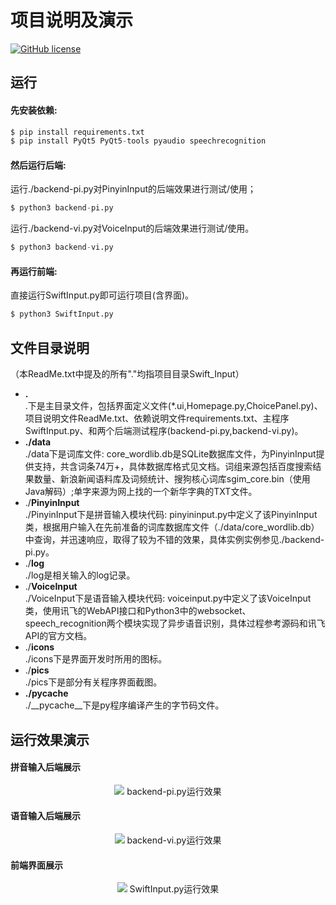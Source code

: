 # 项目说明及演示
[![GitHub license](https://img.shields.io/github/license/Naereen/StrapDown.js.svg)](https://github.com/Brutuski/Dotfiles/blob/master/LICENSE)
## 运行
#### 先安装依赖:
```python
$ pip install requirements.txt
$ pip install PyQt5 PyQt5-tools pyaudio speechrecognition
```
#### 然后运行后端:
运行./backend-pi.py对PinyinInput的后端效果进行测试/使用；
```python
$ python3 backend-pi.py
```
运行./backend-vi.py对VoiceInput的后端效果进行测试/使用。
```python
$ python3 backend-vi.py
```
#### 再运行前端:
直接运行SwiftInput.py即可运行项目(含界面)。
```python
$ python3 SwiftInput.py
```

## 文件目录说明
（本ReadMe.txt中提及的所有"."均指项目目录Swift_Input）
- **.**  
.下是主目录文件，包括界面定义文件(*.ui,Homepage.py,ChoicePanel.py)、项目说明文件ReadMe.txt、依赖说明文件requirements.txt、主程序SwiftInput.py、和两个后端测试程序(backend-pi.py,backend-vi.py)。
- **./data**  
./data下是词库文件: core_wordlib.db是SQLite数据库文件，为PinyinInput提供支持，共含词条74万+，具体数据库格式见文档。词组来源包括百度搜索结果数量、新浪新闻语料库及词频统计、搜狗核心词库sgim_core.bin（使用Java解码）;单字来源为网上找的一个新华字典的TXT文件。
- ./**PinyinInput**  
./PinyinInput下是拼音输入模块代码: pinyininput.py中定义了该PinyinInput类，根据用户输入在先前准备的词库数据库文件（./data/core_wordlib.db）中查询，并迅速响应，取得了较为不错的效果，具体实例实例参见./backend-pi.py。
- ./**log**  
./log是相关输入的log记录。
- ./**VoiceInput**  
./VoiceInput下是语音输入模块代码: voiceinput.py中定义了该VoiceInput类，使用讯飞的WebAPI接口和Python3中的websocket、speech_recognition两个模块实现了异步语音识别，具体过程参考源码和讯飞API的官方文档。
- ./**icons**  
./icons下是界面开发时所用的图标。
- ./**pics**  
./pics下是部分有关程序界面截图。
- **./__pycache__**  
./__pycache__下是py程序编译产生的字节码文件。

## 运行效果演示
#### 拼音输入后端展示
<div align=center><img src="http://47.92.96.62/pics/PinyinInput%20Backend%20Demo.png"></img>
backend-pi.py运行效果</div>  

#### 语音输入后端展示
<div align=center><img src="http://47.92.96.62/pics/VoiceInput%20Backend%20Demo.png"></img>
backend-vi.py运行效果</div>  

#### 前端界面展示
<div align=center><img src="http://47.92.96.62/pics/GUI%20Demo.png"></img>
SwiftInput.py运行效果</div>
